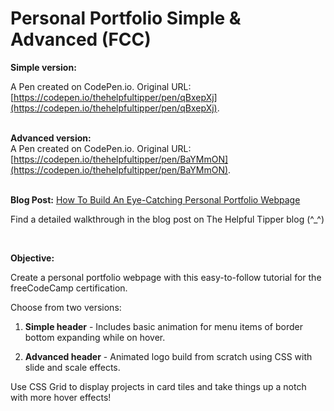 # Personal Portfolio Simple & Advanced (FCC)

**Simple version:**

A Pen created on CodePen.io. Original URL: [https://codepen.io/thehelpfultipper/pen/qBxepXj](https://codepen.io/thehelpfultipper/pen/qBxepXj).
<br><br>

**Advanced version:**
<br>
A Pen created on CodePen.io. Original URL: [https://codepen.io/thehelpfultipper/pen/BaYMmON](https://codepen.io/thehelpfultipper/pen/BaYMmON).
<br><br>

**Blog Post:** [How To Build An Eye-Catching Personal Portfolio Webpage
](https://thehelpfultipper.com/how-to-build-an-eye-catching-personal-portfolio-webpage/)

Find a detailed walkthrough in the blog post on The Helpful Tipper blog (^_^)

<br>

**Objective:**

Create a personal portfolio webpage with this easy-to-follow tutorial for the freeCodeCamp certification. 

Choose from two versions:

1. **Simple header** - Includes basic animation for menu items of border bottom expanding while on hover. 

2. **Advanced header** - Animated logo build from scratch using CSS with slide and scale effects. 

Use CSS Grid to display projects in card tiles and take things up a notch with more hover effects! 
